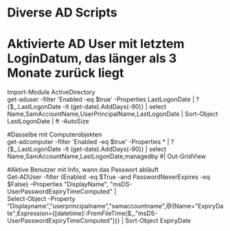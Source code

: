 # Diverse AD Scripts  

# Aktivierte AD User mit letztem LoginDatum, das länger als 3 Monate zurück liegt  
Import-Module ActiveDirectory  
get-aduser -filter 'Enabled -eq $true' -Properties LastLogonDate | ?{$_.LastLogonDate -lt (get-date).AddDays(-90)} | select Name,SamAccountName,UserPrincipalName,LastLogonDate | Sort-Object LastLogonDate | ft -AutoSize  

#Dasselbe mit Computerobjekten  
get-adcomputer -filter 'Enabled -eq $true' -Properties * | ?{$_.LastLogonDate -lt (get-date).AddDays(-90)} | select Name,SamAccountName,LastLogonDate,managedby #| Out-GridView  

#Aktive Benutzer mit Info, wann das Passwort abläuft  
Get-ADUser -filter {Enabled -eq $True -and PasswordNeverExpires -eq $False} –Properties "DisplayName", "msDS-UserPasswordExpiryTimeComputed" |  
Select-Object -Property "Displayname","userprincipalname","samaccountname",@{Name="ExpiryDate";Expression={[datetime]::FromFileTime($_."msDS-UserPasswordExpiryTimeComputed")}} | Sort-Object ExpiryDate  

